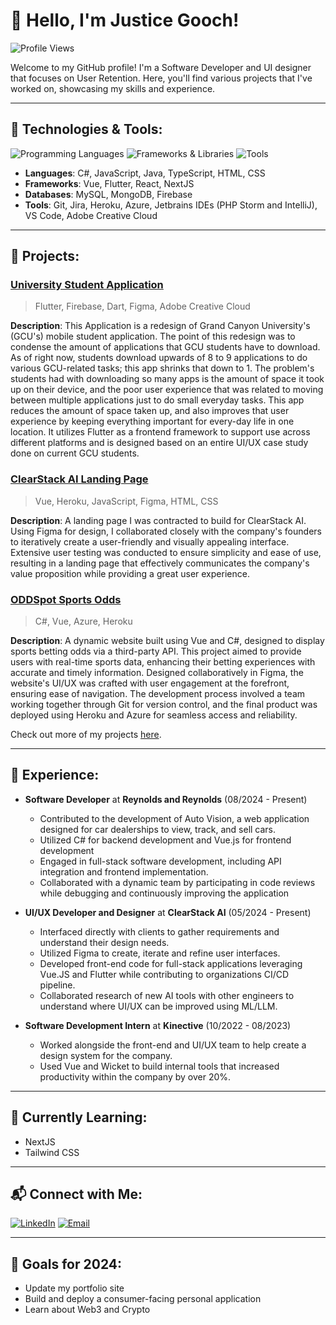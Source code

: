 # 👋 Hello, I'm Justice Gooch!

![Profile Views](https://komarev.com/ghpvc/?username=jugooch&color=blue)

Welcome to my GitHub profile! I'm a Software Developer and UI designer that focuses on User Retention. Here, you'll find various projects that I've worked on, showcasing my skills and experience.

---

## 🔧 Technologies & Tools:

![Programming Languages](https://skillicons.dev/icons?i=cs,java,javascript,typescript,html,css,dart)
![Frameworks & Libraries](https://skillicons.dev/icons?i=vue,flutter,react)
![Tools](https://skillicons.dev/icons?i=git,figma,heroku,azure,ai)

- **Languages**: C#, JavaScript, Java, TypeScript, HTML, CSS
- **Frameworks**: Vue, Flutter, React, NextJS
- **Databases**: MySQL, MongoDB, Firebase
- **Tools**: Git, Jira, Heroku, Azure, Jetbrains IDEs (PHP Storm and IntelliJ), VS Code, Adobe Creative Cloud

---

## 🚀 Projects:

### [University Student Application](https://github.com/jugooch/gcu_student_app)
> Flutter, Firebase, Dart, Figma, Adobe Creative Cloud

**Description**: This Application is a redesign of Grand Canyon University's (GCU's) mobile student application. The point of this redesign was to condense the amount of applications that GCU students have to download. As of right now, students download upwards of 8 to 9 applications to do various GCU-related tasks; this app shrinks that down to 1. The problem's students had with downloading so many apps is the amount of space it took up on their device, and the poor user experience that was related to moving between multiple applications just to do small everyday tasks. This app reduces the amount of space taken up, and also improves that user experience by keeping everything important for every-day life in one location. It utilizes Flutter as a frontend framework to support use across different platforms and is designed based on an entire UI/UX case study done on current GCU students.

### [ClearStack AI Landing Page](https://www.clearstack.ai/)
> Vue, Heroku, JavaScript, Figma, HTML, CSS

**Description**: A landing page I was contracted to build for ClearStack AI. Using Figma for design, I collaborated closely with the company's founders to iteratively create a user-friendly and visually appealing interface. Extensive user testing was conducted to ensure simplicity and ease of use, resulting in a landing page that effectively communicates the company's value proposition while providing a great user experience.

### [ODDSpot Sports Odds](https://github.com/jugooch/ODDSpot-Sports-Odds)
> C#, Vue, Azure, Heroku

**Description**: A dynamic website built using Vue and C#, designed to display sports betting odds via a third-party API. This project aimed to provide users with real-time sports data, enhancing their betting experiences with accurate and timely information. Designed collaboratively in Figma, the website's UI/UX was crafted with user engagement at the forefront, ensuring ease of navigation. The development process involved a team working together through Git for version control, and the final product was deployed using Heroku and Azure for seamless access and reliability.

Check out more of my projects [here](https://github.com/jugooch?tab=repositories).

---

## 💼 Experience:

- **Software Developer** at **Reynolds and Reynolds** (08/2024 - Present)
  - Contributed to the development of Auto Vision, a web application designed for car dealerships to view, track, and sell cars.
  - Utilized C# for backend development and Vue.js for frontend development
  - Engaged in full-stack software development, including API integration and frontend implementation.
  - Collaborated with a dynamic team by participating in code reviews while debugging and continuously improving the application

- **UI/UX Developer and Designer** at **ClearStack AI** (05/2024 - Present)
  - Interfaced directly with clients to gather requirements and understand their design needs.
  - Utilized Figma to create, iterate and refine user interfaces.
  - Developed front-end code for full-stack applications leveraging Vue.JS and Flutter while contributing to organizations CI/CD pipeline.
  - Collaborated research of new AI tools with other engineers to understand where UI/UX can be improved using ML/LLM.

- **Software Development Intern** at **Kinective** (10/2022 - 08/2023)
  - Worked alongside the front-end and UI/UX team to help create a design system for the company.
  - Used Vue and Wicket to build internal tools that increased productivity within the company by over 20%.

---

## 🌱 Currently Learning:

- NextJS
- Tailwind CSS

---

## 📬 Connect with Me:

[![LinkedIn](https://img.shields.io/badge/LinkedIn-Connect-blue?style=flat&logo=linkedin)](https://www.linkedin.com/in/justicegooch)
[![Email](https://img.shields.io/badge/Email-Send-blue?style=flat&logo=gmail)](mailto:justicegooch@gmail.com)

---

## 🎯 Goals for 2024:

- Update my portfolio site
- Build and deploy a consumer-facing personal application
- Learn about Web3 and Crypto
